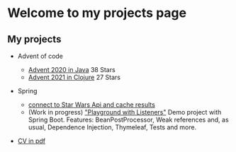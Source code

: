 # Welcome to my projects page

## My projects

- Advent of code
	- [Advent 2020 in Java](https://github.com/pikolinianita/Advent2020) 		38 Stars
	- [Advent 2021 in Clojure](https://github.com/pikolinianita/Adv.zozi) 		27 Stars

	 

- Spring

	- [connect to Star Wars Api and cache results](https://github.com/pikolinianita/SW_Test)
	- (Work in progress) ["Playground with Listeners"](https://github.com/LukaszSobczakPortfolio/Event-Listener) Demo project with Spring Boot. Features: BeanPostProcessor, Weak references and, as usual, Dependence Injection, Thymeleaf, Tests and more.
	
	


- [CV in pdf](https://github.com/LukaszSobczakPortfolio/LukaszSobczakPortfolio.github.io/blob/main/LukaszSobczakCV.pdf)
